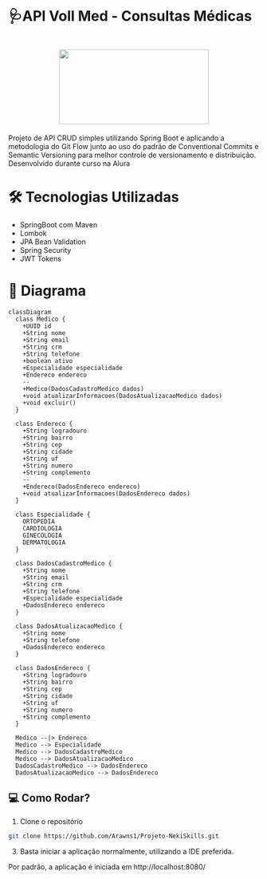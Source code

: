 # 🩺API Voll Med - Consultas Médicas
<h1 align="center">
<img height="150" width="300" src="https://media.discordapp.net/attachments/929069726372597815/1177336834808877096/Screenshot_3.jpg?ex=6572235f&is=655fae5f&hm=ed895df53a7b3580dc56c41ea0d9b2abfe1e7ad5db3b9f3140201a14a6cd1a39&=&format=webp" />
</h1>

Projeto de API CRUD simples utilizando Spring Boot e aplicando a metodologia do Git Flow junto ao uso do padrão de Conventional Commits e Semantic Versioning para melhor controle de versionamento e distribuição. Desenvolvido durante curso na Alura

# 🛠 Tecnologias Utilizadas
 - SpringBoot com Maven
 - Lombok
 - JPA Bean Validation
 - Spring Security
 - JWT Tokens

# 📃 Diagrama
```mermaid
classDiagram
  class Medico {
    +UUID id
    +String nome
    +String email
    +String crm
    +String telefone
    +boolean ativo
    +Especialidade especialidade
    +Endereco endereco
    --
    +Medico(DadosCadastroMedico dados)
    +void atualizarInformacoes(DadosAtualizacaoMedico dados)
    +void excluir()
  }

  class Endereco {
    +String logradouro
    +String bairro
    +String cep
    +String cidade
    +String uf
    +String numero
    +String complemento
    --
    +Endereco(DadosEndereco endereco)
    +void atualizarInformacoes(DadosEndereco dados)
  }

  class Especialidade {
    ORTOPEDIA
    CARDIOLOGIA
    GINECOLOGIA
    DERMATOLOGIA
  }

  class DadosCadastroMedico {
    +String nome
    +String email
    +String crm
    +String telefone
    +Especialidade especialidade
    +DadosEndereco endereco
  }

  class DadosAtualizacaoMedico {
    +String nome
    +String telefone
    +DadosEndereco endereco
  }

  class DadosEndereco {
    +String logradouro
    +String bairro
    +String cep
    +String cidade
    +String uf
    +String numero
    +String complemento
  }

  Medico --|> Endereco
  Medico --> Especialidade
  Medico --> DadosCadastroMedico
  Medico --> DadosAtualizacaoMedico
  DadosCadastroMedico --> DadosEndereco
  DadosAtualizacaoMedico --> DadosEndereco

```

## 💻 Como Rodar?

1. Clone o repositório
```bash
git clone https://github.com/Arawns1/Projeto-NekiSkills.git
```
3. Basta iniciar a aplicação normalmente, utilizando a IDE preferida.

Por padrão, a aplicação é iniciada em http://localhost:8080/
